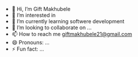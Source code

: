 - 👋 Hi, I’m Gift Makhubele
- 👀 I’m interested in 
- 🌱 I’m currently learning softwere development
- 💞️ I’m looking to collaborate on ...
- 📫 How to reach me giftmakhubele21@gmail.com
- 😄 Pronouns: ...
- ⚡ Fun fact: ...

<!---
Hvllow/Hvllow is a ✨ special ✨ repository because its `README.md` (this file) appears on your GitHub profile.
You can click the Preview link to take a look at your changes.
--->

